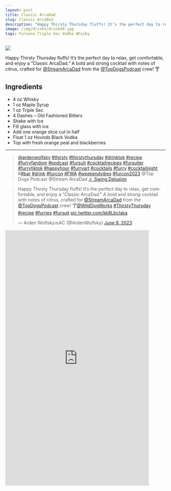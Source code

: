 ```yaml
--- 
layout: post
title: Classic ArcaDad
slug: Classic ArcaDad
description: "Happy Thirsty Thursday fluffs! It’s the perfect day to relax, get comfortable, and enjoy a “Classic ArcaDad.” A bold and strong cocktail with notes of citrus, crafted for @StreamArcaDad from the @TopDogsPodcast crew! 🍸"
image: /img/drinks/drink49.jpg
tags: Fursona Triple-Sec Vodka Whisky
---
```

<img src="{{ site.url }}/img/drinks/drink49.jpg" class="drink-image-post">

Happy Thirsty Thursday fluffs! It’s the perfect day to relax, get comfortable, and enjoy a “Classic ArcaDad.” A bold and strong cocktail with notes of citrus, crafted for [@StreamArcaDad](https://twitter.com/StreamArcaDad) from the [@TopDogsPodcast](https://twitter.com/TopDogsPodcast) crew! 🍸

## Ingredients
* 4 oz Whisky
* 1 oz Maple Syrup
* 1 oz Triple Sec
* 4 Dashes – Old Fashioned Bitters
* Shake with Ice
* Fill glass with ice
* Add one orange slice cut in half
* Float 1 oz Hounds Black Vodka
* Top with fresh orange peal and blackberries

<hr>

<div class="drink-media">
<blockquote class="tiktok-embed" cite="https://www.tiktok.com/@ardenwolfsky/video/7242370918406835498" data-video-id="7242370918406835498" style="max-width: 605px;min-width: 325px;" > <section> <a target="_blank" title="@ardenwolfsky" href="https://www.tiktok.com/@ardenwolfsky?refer=embed" rel="noopener">@ardenwolfsky</a> <a title="thirsty" target="_blank" href="https://www.tiktok.com/tag/thirsty?refer=embed" rel="noopener">#thirsty</a> <a title="thirstythursday" target="_blank" href="https://www.tiktok.com/tag/thirstythursday?refer=embed" rel="noopener">#thirstythursday</a> <a title="drinktok" target="_blank" href="https://www.tiktok.com/tag/drinktok?refer=embed" rel="noopener">#drinktok</a> <a title="recipe" target="_blank" href="https://www.tiktok.com/tag/recipe?refer=embed" rel="noopener">#recipe</a> <a title="furryfandom" target="_blank" href="https://www.tiktok.com/tag/furryfandom?refer=embed" rel="noopener">#furryfandom</a> <a title="podcast" target="_blank" href="https://www.tiktok.com/tag/podcast?refer=embed" rel="noopener">#podcast</a>  <a title="fursuit" target="_blank" href="https://www.tiktok.com/tag/fursuit?refer=embed" rel="noopener">#fursuit</a> <a title="cocktailrecipes" target="_blank" href="https://www.tiktok.com/tag/cocktailrecipes?refer=embed" rel="noopener">#cocktailrecipes</a> <a title="fursuiter" target="_blank" href="https://www.tiktok.com/tag/fursuiter?refer=embed" rel="noopener">#fursuiter</a> <a title="furrytiktok" target="_blank" href="https://www.tiktok.com/tag/furrytiktok?refer=embed" rel="noopener">#furrytiktok</a> <a title="happyhour" target="_blank" href="https://www.tiktok.com/tag/happyhour?refer=embed" rel="noopener">#happyhour</a> <a title="furryart" target="_blank" href="https://www.tiktok.com/tag/furryart?refer=embed" rel="noopener">#furryart</a> <a title="cocktails" target="_blank" href="https://www.tiktok.com/tag/cocktails?refer=embed" rel="noopener">#cocktails</a> <a title="furry" target="_blank" href="https://www.tiktok.com/tag/furry?refer=embed" rel="noopener">#furry</a> <a title="cocktailnight" target="_blank" href="https://www.tiktok.com/tag/cocktailnight?refer=embed" rel="noopener">#cocktailnight</a> #<a title="bar" target="_blank" href="https://www.tiktok.com/tag/bar?refer=embed" rel="noopener">#bar</a> <a title="drink" target="_blank" href="https://www.tiktok.com/tag/drink?refer=embed" rel="noopener">#drink</a> <a title="furcon" target="_blank" href="https://www.tiktok.com/tag/furcon?refer=embed" rel="noopener">#furcon</a> <a title="fwa" target="_blank" href="https://www.tiktok.com/tag/fwa?refer=embed" rel="noopener">#FWA</a> <a title="weekendvibes" target="_blank" href="https://www.tiktok.com/tag/weekendvibes?refer=embed" rel="noopener">#weekendvibes</a> <a title="furcon2023" target="_blank" href="https://www.tiktok.com/tag/furcon2023?refer=embed" rel="noopener">#furcon2023</a> @Top Dogs Podcast @Stream ArcaDad <a target="_blank" title="♬ Swing Delusion" href="https://www.tiktok.com/music/Swing-Delusion-7202310289096706050?refer=embed" rel="noopener">♬ Swing Delusion</a> </section> </blockquote> <script async src="https://www.tiktok.com/embed.js"></script>

<blockquote class="twitter-tweet tw-align-center"><p lang="en" dir="ltr">Happy Thirsty Thursday fluffs! It’s the perfect day to relax, get comfortable, and enjoy a “Classic ArcaDad.” A bold and strong cocktail with notes of citrus, crafted for <a href="https://twitter.com/StreamArcaDad?ref_src=twsrc%5Etfw">@StreamArcaDad</a> from the <a href="https://twitter.com/TopDogsPodcast?ref_src=twsrc%5Etfw">@TopDogsPodcast</a> crew! 🍸<a href="https://twitter.com/WildDogWorks?ref_src=twsrc%5Etfw">@WildDogWorks</a> <a href="https://twitter.com/hashtag/ThirstyThursday?src=hash&amp;ref_src=twsrc%5Etfw">#ThirstyThursday</a> <a href="https://twitter.com/hashtag/recipe?src=hash&amp;ref_src=twsrc%5Etfw">#recipe</a> <a href="https://twitter.com/hashtag/furries?src=hash&amp;ref_src=twsrc%5Etfw">#furries</a> <a href="https://twitter.com/hashtag/fursuit?src=hash&amp;ref_src=twsrc%5Etfw">#fursuit</a> <a href="https://t.co/kk8LbcIaka">pic.twitter.com/kk8LbcIaka</a></p>&mdash; Arden Wolfsky🔜AC (@ArdenWolfsky) <a href="https://twitter.com/ArdenWolfsky/status/1666866135042490374?ref_src=twsrc%5Etfw">June 8, 2023</a></blockquote> <script async src="https://platform.twitter.com/widgets.js" charset="utf-8"></script>

<div class="youtube-iframe"><iframe width="451" height="801" src="https://www.youtube.com/embed/94vNuiGQuDE" title="Classic ArcaDad #recipe #furries #food #happyhour #cocktail #drink @TopDogsPodcast" frameborder="0" allow="accelerometer; autoplay; clipboard-write; encrypted-media; gyroscope; picture-in-picture; web-share" allowfullscreen></iframe></div>
</div>